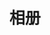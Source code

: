 ﻿---
title: 相册
noDate: 'true'
---
<script src="https://cdn.jsdelivr.net/npm/jquery@3.3.1/dist/jquery.min.js"></script>
<!-- <script src="https://cdnjs.cloudflare.com/ajax/libs/jquery_lazyload/1.9.7/jquery.lazyload.min.js"></script> -->
<script src="https://cdn.jsdelivr.net/npm/minigrid@3.1.1/dist/minigrid.min.js"></script>

<script src="https://cdn.jsdelivr.net/npm/@fancyapps/fancybox@3.5.0/dist/jquery.fancybox.min.js"></script>
<link href="https://cdn.jsdelivr.net/npm/@fancyapps/fancybox@3.5.0/dist/jquery.fancybox.min.css" rel="stylesheet">

<div class="ImageGrid"></div>

<script src="/js/photo.js"></script>

<style>
  .ImageGrid { width: 100%; max-width: 1040px; margin: 0 auto; text-align: center; margin: : 20p;}

  .card { overflow: hidden; transition: .3s ease-in-out; border-radius: 8px; background-color: #ddd;}

  .ImageInCard img {padding: 0 0 0 0 !important;height: 100%;}

  .TextInCard {line-height: 54px;background-color: #f6f6f6;font-size: 24px;}
  
  .fancybox-image { transform: none!important;}
</style>


